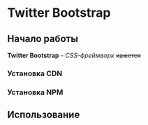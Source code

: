 # Twitter Bootstrap

## Начало работы
**Twitter Bootstrap** - *CSS-фреймворк* ~~кажется~~

### Установка CDN

### Установка NPM

## Использование